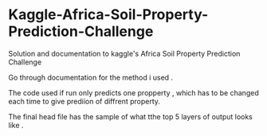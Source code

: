 # Kaggle-Africa-Soil-Property-Prediction-Challenge
Solution and documentation to kaggle's Africa Soil Property Prediction Challenge


Go through documentation for the method i used .

The code used if run only predicts one propperty , which has to be changed each time to give prediion of diffrent property. 

The final head file has the sample of what tthe top 5 layers of output looks like .
